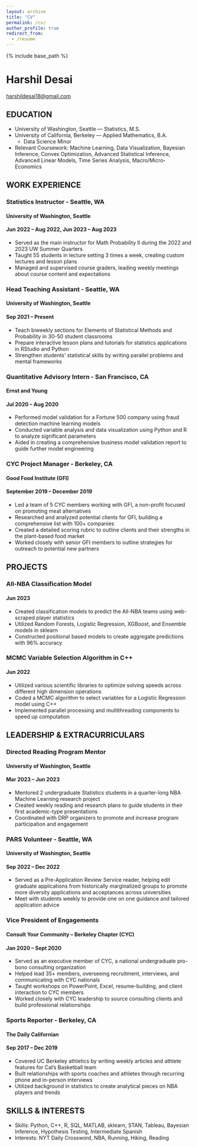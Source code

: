 ```yaml
---
layout: archive
title: "CV"
permalink: /cv/
author_profile: true
redirect_from:
  - /resume
---
```


{% include base_path %}

# Harshil Desai
harshildesai18@gmail.com

## EDUCATION
- University of Washington, Seattle — Statistics, M.S.
- University of California, Berkeley — Applied Mathematics, B.A.
  - Data Science Minor
- Relevant Coursework: Machine Learning, Data Visualization, Bayesian Inference, Convex Optimization, Advanced Statistical Inference, Advanced Linear Models, Time Series Analysis, Macro/Micro-Economics

## WORK EXPERIENCE
### Statistics Instructor - Seattle, WA
#### University of Washington, Seattle
#### Jun 2022 – Aug 2022, Jun 2023 – Aug 2023
- Served as the main instructor for Math Probability II during the 2022 and 2023 UW Summer Quarters
- Taught 55 students in lecture setting 3 times a week, creating custom lectures and lesson plans
- Managed and supervised course graders, leading weekly meetings about course content and expectations

### Head Teaching Assistant - Seattle, WA
#### University of Washington, Seattle
#### Sep 2021 – Present
- Teach biweekly sections for Elements of Statistical Methods and Probability in 30-50 student classrooms
- Prepare interactive lesson plans and tutorials for statistics applications in RStudio and Python
- Strengthen students’ statistical skills by writing parallel problems and mental frameworks

### Quantitative Advisory Intern - San Francisco, CA
#### Ernst and Young
#### Jul 2020 – Aug 2020
- Performed model validation for a Fortune 500 company using fraud detection machine learning models
- Conducted variable analysis and data visualization using Python and R to analyze significant parameters
- Aided in creating a comprehensive business model validation report to guide further model engineering

### CYC Project Manager - Berkeley, CA 
#### Good Food Institute (GFI) 
#### September 2019 – December 2019 
- Led a team of 5 CYC members working with GFI, a non-profit focused on promoting meat alternatives 
- Researched and analyzed potential clients for GFI, building a comprehensive list with 100+ companies
- Created a detailed scoring rubric to outline clients and their strengths in the plant-based food market
- Worked closely with senior GFI members to outline strategies for outreach to potential new partners

## PROJECTS
### All-NBA Classification Model
#### Jun 2023
- Created classification models to predict the All-NBA teams using web-scraped player statistics
- Utilized Random Forests, Logistic Regression, XGBoost, and Ensemble models in sklearn
- Constructed positional based models to create aggregate predictions with 96% accuracy

### MCMC Variable Selection Algorithm in C++
#### Jun 2022
- Utilized various scientific libraries to optimize solving speeds across different high dimension operations
- Coded a MCMC algorithm to select variables for a Logistic Regression model using C++
- Implemented parallel processing and multithreading components to speed up computation

## LEADERSHIP & EXTRACURRICULARS
### Directed Reading Program Mentor
#### University of Washington, Seattle
#### Mar 2023 – Jun 2023
- Mentored 2 undergraduate Statistics students in a quarter-long NBA Machine Learning research project
- Created weekly reading and research plans to guide students in their first academic-type presentations
- Coordinated with DRP organizers to promote and increase program participation and engagement

### PARS Volunteer - Seattle, WA 
#### University of Washington, Seattle 
#### Sep 2022 – Dec 2022
- Served as a Pre-Application Review Service reader, helping edit graduate applications from historically
marginalized groups to promote more diversity applications and acceptances across universities
- Meet with students weekly to provide one on one guidance and tailored application advice

### Vice President of Engagements
#### Consult Your Community – Berkeley Chapter (CYC)
#### Jan 2020 – Sept 2020
- Served as an executive member of CYC, a national undergraduate pro-bono consulting organization
- Helped lead 35+ members, overseeing recruitment, interviews, and communicating with CYC nationals
- Taught workshops on PowerPoint, Excel, resume-building, and client interaction to CYC members
- Worked closely with CYC leadership to source consulting clients and build professional relationships

### Sports Reporter - Berkeley, CA 
#### The Daily Californian 
#### Sep 2017 – Dec 2019 
- Covered UC Berkeley athletics by writing weekly articles and athlete features for Cal’s Basketball team
- Built relationships with sports coaches and athletes through recurring phone and in-person interviews
- Utilized background in statistics to create analytical pieces on NBA players and trends

## SKILLS & INTERESTS
- Skills: Python, C++, R, SQL, MATLAB, sklearn, STAN, Tableau, Bayesian Inference, Hypothesis Testing, Intermediate Spanish
- Interests: NYT Daily Crossword, NBA, Running, Hiking, Reading

